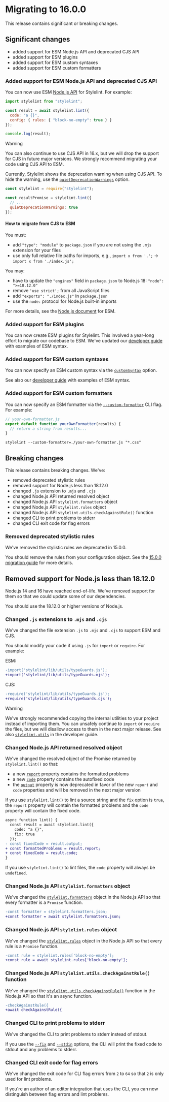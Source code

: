 # Migrating to 16.0.0

This release contains significant or breaking changes.

## Significant changes

- added support for ESM Node.js API and deprecated CJS API
- added support for ESM plugins
- added support for ESM custom syntaxes
- added support for ESM custom formatters

### Added support for ESM Node.js API and deprecated CJS API

You can now use ESM [Node.js API](../user-guide/node-api.md) for Stylelint. For example:

```js
import stylelint from "stylelint";

const result = await stylelint.lint({
  code: "a {}",
  config: { rules: { "block-no-empty": true } }
});

console.log(result);
```

> [!WARNING]
> You can also continue to use CJS API in 16.x, but we will drop the support for CJS in future major versions. We strongly recommend migrating your code using CJS API to ESM.

Currently, Stylelint shows the deprecation warning when using CJS API. To hide the warning, use the [`quietDeprecationWarnings`](../user-guide/options.md#quietdeprecationwarnings) option.

```js
const stylelint = require("stylelint");

const resultPromise = stylelint.lint({
  // ...
  quietDeprecationWarnings: true
});
```

#### How to migrate from CJS to ESM

You must:

- add `"type": "module"` to `package.json` if you are not using the `.mjs` extension for your files
- use only full relative file paths for imports, e.g., `import x from '.';` → `import x from './index.js';`

You may:

- have to update the `"engines"` field in `package.json` to Node.js 18: `"node": ">=18.12.0"`
- remove `'use strict';` from all JavaScript files
- add `"exports": "./index.js"` in `package.json`
- use the `node:` protocol for Node.js built-in imports

For more details, see the [Node.js document](https://nodejs.org/api/esm.html) for ESM.

### Added support for ESM plugins

You can now create ESM plugins for Stylelint. This involved a year-long effort to migrate our codebase to ESM. We've updated our [developer guide](../developer-guide/plugins.md) with examples of ESM syntax.

### Added support for ESM custom syntaxes

You can now specify an ESM custom syntax via the [`customSyntax`](../user-guide/options.md#customsyntax) option.

See also our [developer guide](../developer-guide/syntaxes.md) with examples of ESM syntax.

### Added support for ESM custom formatters

You can now specify an ESM formatter via the [`--custom-formatter`](../user-guide/options.md#formatter) CLI flag. For example:

```js
// your-own-formatter.js
export default function yourOwnFormatter(results) {
  // return a string from results...
}
```

```shell
stylelint --custom-formatter=./your-own-formatter.js "*.css"
```

## Breaking changes

This release contains breaking changes. We've:

- removed deprecated stylistic rules
- removed support for Node.js less than 18.12.0
- changed `.js` extension to `.mjs` and `.cjs`
- changed Node.js API returned resolved object
- changed Node.js API `stylelint.formatters` object
- changed Node.js API `stylelint.rules` object
- changed Node.js API `stylelint.utils.checkAgainstRule()` function
- changed CLI to print problems to stderr
- changed CLI exit code for flag errors

### Removed deprecated stylistic rules

We've removed the stylistic rules we deprecated in 15.0.0.

You should remove the rules from your configuration object. See the [15.0.0 migration guide](./to-15.md#deprecated-stylistic-rules) for more details.

## Removed support for Node.js less than 18.12.0

Node.js 14 and 16 have reached end-of-life. We've removed support for them so that we could update some of our dependencies.

You should use the 18.12.0 or higher versions of Node.js.

### Changed `.js` extensions to `.mjs` and `.cjs`

We've changed the file extension `.js` to `.mjs` and `.cjs` to support ESM and CJS.

You should modify your code if using `.js` for `import` or `require`. For example:

ESM:

```diff js
-import('stylelint/lib/utils/typeGuards.js');
+import('stylelint/lib/utils/typeGuards.mjs');
```

CJS:

```diff js
-require('stylelint/lib/utils/typeGuards.js');
+require('stylelint/lib/utils/typeGuards.cjs');
```

> [!WARNING]
> We've strongly recommended copying the internal utilities to your project instead of importing them.
> You can unsafely continue to `import` or `require` the files, but we will disallow access to them in the next major release.
> See also [`stylelint.utils`](../developer-guide/plugins.md#stylelintutils) in the developer guide.

### Changed Node.js API returned resolved object

We've changed the resolved object of the Promise returned by `stylelint.lint()` so that:

- a new [`report`](../user-guide/node-api.md#report) property contains the formatted problems
- a new [`code`](../user-guide/node-api.md#code-1) property contains the autofixed code
- the [`output`](../user-guide/node-api.md#output) property is now deprecated in favor of the new `report` and `code` properties and will be removed in the next major version

If you use `stylelint.lint()` to lint a source string and the `fix` option is `true`, the `report` property will contain the formatted problems and the `code` property will contain the fixed code.

```diff js
async function lint() {
  const result = await stylelint.lint({
    code: "a {}",
    fix: true
  });
- const fixedCode = result.output;
+ const formattedProblems = result.report;
+ const fixedCode = result.code;
}
```

If you use `stylelint.lint()` to lint files, the `code` property will always be `undefined`.

### Changed Node.js API `stylelint.formatters` object

We've changed the [`stylelint.formatters`](../developer-guide/formatters.md#stylelintformatters) object in the Node.js API so that every formatter is a `Promise` function.

```diff js
-const formatter = stylelint.formatters.json;
+const formatter = await stylelint.formatters.json;
```

### Changed Node.js API `stylelint.rules` object

We've changed the [`stylelint.rules`](../developer-guide/plugins.md#stylelintrules) object in the Node.js API so that every rule is a `Promise` function.

```diff js
-const rule = stylelint.rules['block-no-empty'];
+const rule = await stylelint.rules['block-no-empty'];
```

### Changed Node.js API `stylelint.utils.checkAgainstRule()` function

We've changed the [`stylelint.utils.checkAgainstRule()`](../developer-guide/plugins.md#stylelintutilscheckagainstrule) function in the Node.js API so that it's an async function.

```diff js
-checkAgainstRule({
+await checkAgainstRule({
```

### Changed CLI to print problems to stderr

We've changed the CLI to print problems to stderr instead of stdout.

If you use the [`--fix`](../user-guide/cli.md#--fix) and [`--stdin`](../user-guide/cli.md#--stdin) options, the CLI will print the fixed code to stdout and any problems to stderr.

### Changed CLI exit code for flag errors

We've changed the exit code for CLI flag errors from `2` to `64` so that `2` is only used for lint problems.

If you're an author of an editor integration that uses the CLI, you can now distinguish between flag errors and lint problems.
